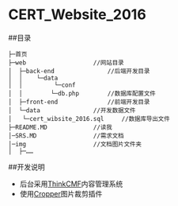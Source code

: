 # CERT_Website_2016

##目录
```
├─首页
├─web					//网站目录
│  ├─back-end				//后端开发目录
│  │	└─data
│  │ 	     └─conf
│  │ 		└─db.php 		//数据库配置文件
│  ├─front-end				//前端开发目录
│  └─data 				//开发数据文件
│  	└─cert_wibsite_2016.sql 	//数据库导出文件
├─README.MD 			//读我
│─SRS.MD 				//需求文档
│─img 					//文档图片文件夹
│  ├─……
```

##开发说明
* 后台采用[ThinkCMF](http://www.thinkcmf.com/)内容管理系统
* 使用[Cropper](http://fengyuanchen.github.io/cropper/)图片裁剪插件